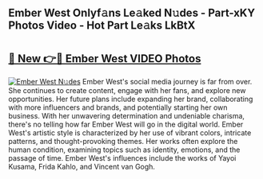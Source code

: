 ## Ember West Onlyf𝚊ns Le𝚊ked N𝚞des - Part-xKY Photos Video - Hot Part Le𝚊ks LkBtX

# <h2><a href="http://ab3103.deff.icu/?id=Ember+West">🔗 New 👉🔴 Ember West VIDEO Photos</a></h2>

[![Ember West N𝚞des](https://i.imgur.com/rIISA9y.gif)](http://ab3103.deff.icu/?id=Ember+West)
Ember West's social media journey is far from over. She continues to create content, engage with her fans, and explore new opportunities. Her future plans include expanding her brand, collaborating with more influencers and brands, and potentially starting her own business. With her unwavering determination and undeniable charisma, there's no telling how far Ember West will go in the digital world. Ember West's artistic style is characterized by her use of vibrant colors, intricate patterns, and thought-provoking themes. Her works often explore the human condition, examining topics such as identity, emotions, and the passage of time. Ember West's influences include the works of Yayoi Kusama, Frida Kahlo, and Vincent van Gogh.
